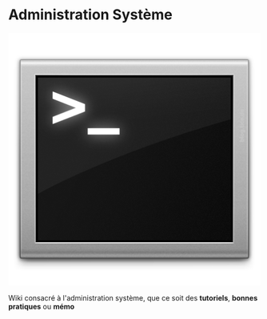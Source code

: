 Administration Système
========

[![Screen](https://github.com/Sinepel/Sys_book/blob/master/images/Terminal.png?raw=true)](https://github.com/Sinepel/Sys_book/blob/master/images/Terminal.png?raw=true)

Wiki consacré à l'administration système, que ce soit des **tutoriels**, **bonnes pratiques** ou **mémo**
